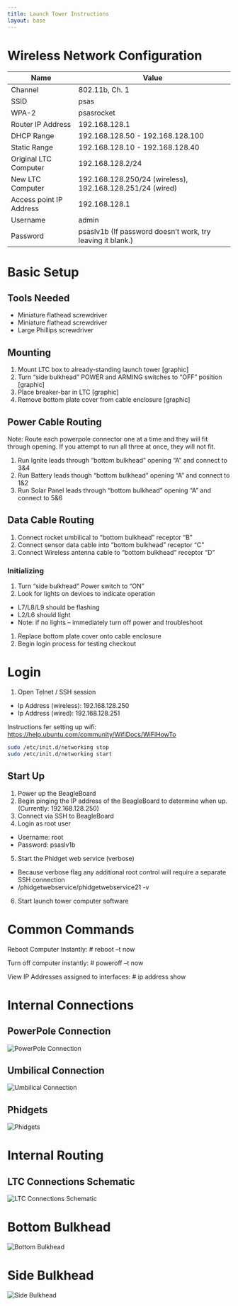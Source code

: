 ```yaml
---
title: Launch Tower Instructions
layout: base
---
```



# Wireless Network Configuration

Name | Value
-----|------
Channel | 802.11b, Ch. 1
SSID | psas
WPA-2 |  psasrocket
Router IP Address | 192.168.128.1
DHCP Range | 192.168.128.50 - 192.168.128.100
Static Range | 192.168.128.10 - 192.168.128.40
Original LTC Computer | 192.168.128.2/24
New LTC Computer | 192.168.128.250/24 (wireless), 192.168.128.251/24 (wired)
Access point IP Address | 192.168.128.1
Username | admin
Password | psaslv1b (If password doesn’t work, try leaving it blank.)



# Basic Setup

## Tools Needed

* Miniature flathead screwdriver
* Miniature flathead screwdriver
* Large Phillips screwdriver


## Mounting
1. Mount LTC box to already-standing launch tower [graphic]
1. Turn “side bulkhead” POWER and ARMING switches to “OFF” position
   [graphic]
1. Place breaker-bar in LTC [graphic]
1. Remove bottom plate cover from cable enclosure [graphic]


## Power Cable Routing

Note: Route each powerpole connector one at a time and they will fit
through opening. If you attempt to run all three at once, they will
not fit.

1. Run Ignite leads through “bottom bulkhead” opening “A” and connect
   to 3&4
1. Run Battery leads though “bottom bulkhead” opening “A” and connect
   to 1&2
1. Run Solar Panel leads through “bottom bulkhead” opening “A” and
   connect to 5&6


## Data Cable Routing

1. Connect rocket umbilical to “bottom bulkhead” receptor “B”
1. Connect sensor data cable into “bottom bulkhead” receptor “C”
1. Connect Wireless antenna cable to “bottom bulkhead” receptor “D”

### Initializing
1. Turn “side bulkhead” Power switch to “ON”
1. Look for lights on devices to indicate operation 
  * L7/L8/L9 should be flashing
  * L2/L6 should light
  * Note: if no lights – immediately turn off power and troubleshoot
1. Replace bottom plate cover onto cable enclosure
1. Begin login process for testing checkout



# Login

1. Open Telnet / SSH session
  * Ip Address (wireless): 192.168.128.250
  * Ip Address (wired): 192.168.128.251

Instructions fer setting up wifi:
https://help.ubuntu.com/community/WifiDocs/WiFiHowTo

```sh
sudo /etc/init.d/networking stop
sudo /etc/init.d/networking start
```


## Start Up

1. Power up the BeagleBoard
2. Begin pinging the IP address of the BeagleBoard to determine when
   up.  (Currently: 192.168.128.250)
3. Connect via SSH to BeagleBoard
4. Login as root user
  * Username: root
  * Password: psaslv1b 
5. Start the Phidget web service (verbose)
  * Because verbose flag any additional root control will require a
    separate SSH connection
  * /phidgetwebservice/phidgetwebservice21 -v
6. Start launch tower computer software



# Common Commands

Reboot Computer Instantly:
        # reboot –t now

Turn off computer instantly:
        # poweroff –t now

View IP Addresses assigned to interfaces:
        # ip address show



# Internal Connections


## PowerPole Connection

![PowerPole Connection](diagrams/Powerpole_Connection.png)


## Umbilical Connection

![Umbilical Connection](diagrams/Umbilical_Connection.png)


## Phidgets

![Phidgets](diagrams/Phidgets.png)



# Internal Routing

## LTC Connections Schematic

![LTC Connections Schematic](diagrams/LTC_connections_schematic.png)



# Bottom Bulkhead

![Bottom Bulkhead](diagrams/Bottom_Bulkhead.png)



# Side Bulkhead

![Side Bulkhead](diagrams/Side_Bulkhead.png)
